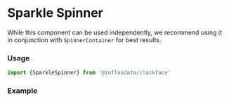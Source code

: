 # Sparkle Spinner

While this component can be used independently, we recommend using it in conjunction with `SpinnerContainer` for best results.

### Usage
```js
import {SparkleSpinner} from '@influxdata/clockface'
```

### Example
<!-- STORY -->


<!-- STORY HIDE START -->

<!-- STORY HIDE END -->

<!-- PROPS -->
